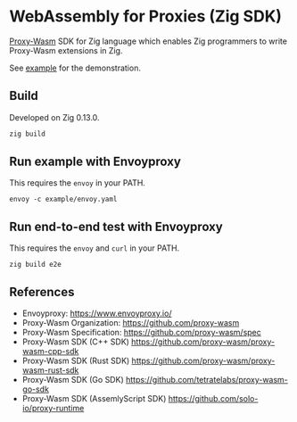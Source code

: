 # WebAssembly for Proxies (Zig SDK)

[Proxy-Wasm](https://github.com/proxy-wasm/spec) SDK for Zig language which enables Zig programmers to write Proxy-Wasm extensions in Zig.

See [example](example) for the demonstration.

## Build

Developed on Zig 0.13.0.

```bash
zig build
```


## Run example with Envoyproxy

This requires the `envoy` in your PATH.

```
envoy -c example/envoy.yaml
```

## Run end-to-end test with Envoyproxy

This requires the `envoy` and `curl` in your PATH.

```
zig build e2e
```

## References
- Envoyproxy: https://www.envoyproxy.io/
- Proxy-Wasm Organization: https://github.com/proxy-wasm
- Proxy-Wasm Specification: https://github.com/proxy-wasm/spec
- Proxy-Wasm SDK (C++ SDK) https://github.com/proxy-wasm/proxy-wasm-cpp-sdk
- Proxy-Wasm SDK (Rust SDK) https://github.com/proxy-wasm/proxy-wasm-rust-sdk
- Proxy-Wasm SDK (Go SDK) https://github.com/tetratelabs/proxy-wasm-go-sdk
- Proxy-Wasm SDK (AssemlyScript SDK) https://github.com/solo-io/proxy-runtime
